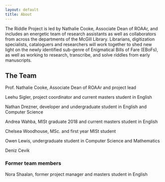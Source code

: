 ```yaml
---
layout: default
title: About
---
```


The Riddle Project is led by Nathalie Cooke, Associate Dean of ROAAr, and includes an energetic team of research assistants as well as collaborators from across the departments of the McGill Library. Librarians, digitization specialists, cataloguers and researchers will work together to shed new light on the newly identified sub-genre of Enigmatical Bills of Fare (EBoFs), as well as working to research, transcribe, and solve riddles from early manuscripts.

## The Team
Prof. Nathalie Cooke, Associate Dean of ROAAr and project lead

Leehu Sigler, project coordinator and current masters student in English

Nathan Drezner, developer and undergraduate student in English and Computer Science

Andrea Wahba, MISt graduate 2018 and current masters student in English

Chelsea Woodhouse, MSc. and first year MISt student 

Owen Lewis, undergraduate student in Computer Science and Mathematics

Deniz Cevik

### Former team members
Nora Shaalan, former project manager and masters student in English
